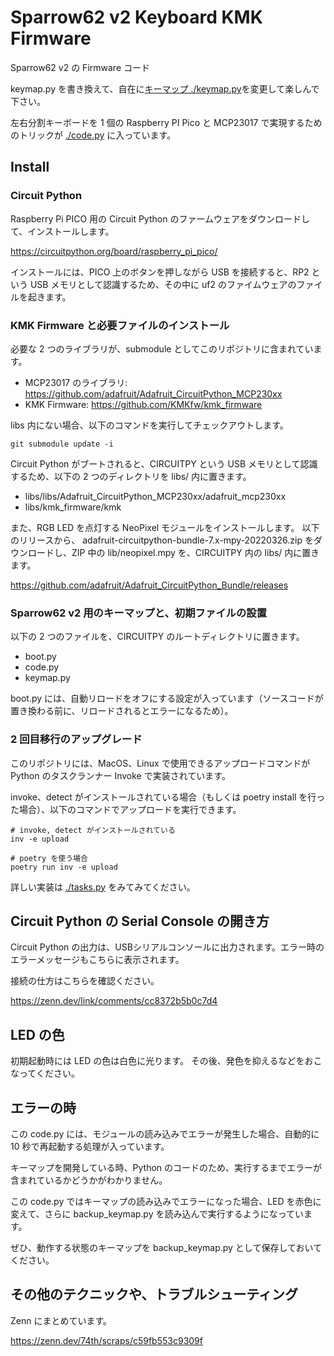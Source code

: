 # Sparrow62 v2 Keyboard KMK Firmware

Sparrow62 v2 の Firmware コード

keymap.py を書き換えて、自在に[キーマップ ./keymap.py](./keymap.py)を変更して楽しんで下さい。

左右分割キーボードを 1 個の Raspberry PI Pico と MCP23017 で実現するためのトリックが [./code.py](./code.py) に入っています。

## Install

### Circuit Python

Raspberry Pi PICO 用の Circuit Python のファームウェアをダウンロードして、インストールします。

https://circuitpython.org/board/raspberry_pi_pico/

インストールには、PICO 上のボタンを押しながら USB を接続すると、RP2 という USB メモリとして認識するため、その中に uf2 のファイムウェアのファイルを起きます。

### KMK Firmware と必要ファイルのインストール

必要な 2 つのライブラリが、submodule としてこのリポジトリに含まれています。

- MCP23017 のライブラリ: https://github.com/adafruit/Adafruit_CircuitPython_MCP230xx
- KMK Firmware: https://github.com/KMKfw/kmk_firmware

libs 内にない場合、以下のコマンドを実行してチェックアウトします。

```
git submodule update -i
```

Circuit Python がブートされると、CIRCUITPY という USB メモリとして認識するため、以下の 2 つのディレクトリを libs/ 内に置きます。

- libs/libs/Adafruit_CircuitPython_MCP230xx/adafruit_mcp230xx
- libs/kmk_firmware/kmk

また、RGB LED を点灯する NeoPixel モジュールをインストールします。
以下のリリースから、 adafruit-circuitpython-bundle-7.x-mpy-20220326.zip をダウンロードし、ZIP 中の lib/neopixel.mpy を、CIRCUITPY 内の libs/ 内に置きます。

https://github.com/adafruit/Adafruit_CircuitPython_Bundle/releases

### Sparrow62 v2 用のキーマップと、初期ファイルの設置

以下の 2 つのファイルを、CIRCUITPY のルートディレクトリに置きます。

- boot.py
- code.py
- keymap.py

boot.py には、自動リロードをオフにする設定が入っています（ソースコードが置き換わる前に、リロードされるとエラーになるため）。

### 2 回目移行のアップグレード

このリポジトリには、MacOS、Linux で使用できるアップロードコマンドが Python のタスクランナー Invoke で実装されています。

invoke、detect がインストールされている場合（もしくは poetry install を行った場合）、以下のコマンドでアップロードを実行できます。

```
# invoke, detect がインストールされている
inv -e upload

# poetry を使う場合
poetry run inv -e upload
```

詳しい実装は [./tasks.py](./tasks.py) をみてみてください。

## Circuit Python の Serial Console の開き方

Circuit Python の出力は、USBシリアルコンソールに出力されます。エラー時のエラーメッセージもこちらに表示されます。

接続の仕方はこちらを確認ください。

https://zenn.dev/link/comments/cc8372b5b0c7d4

## LED の色

初期起動時には LED の色は白色に光ります。
その後、発色を抑えるなどをおこなってください。

## エラーの時

この code.py には、モジュールの読み込みでエラーが発生した場合、自動的に 10 秒で再起動する処理が入っています。

キーマップを開発している時、Python のコードのため、実行するまでエラーが含まれているかどうかがわかりません。

この code.py ではキーマップの読み込みでエラーになった場合、LED を赤色に変えて、さらに backup_keymap.py を読み込んで実行するようになっています。

ぜひ、動作する状態のキーマップを backup_keymap.py として保存しておいてください。

## その他のテクニックや、トラブルシューティング

Zenn にまとめています。

https://zenn.dev/74th/scraps/c59fb553c9309f
